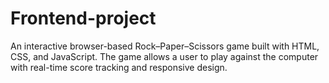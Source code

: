 # Frontend-project
An interactive browser-based Rock–Paper–Scissors game built with HTML, CSS, and JavaScript. The game allows a user to play against the computer with real-time score tracking and responsive design.
